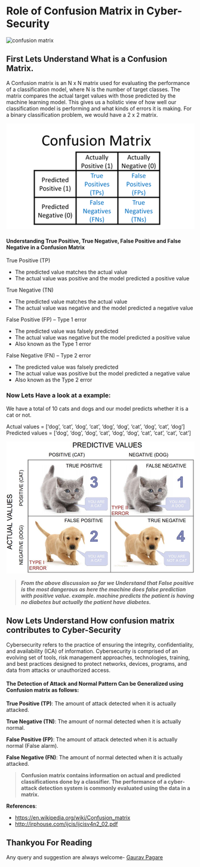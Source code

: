 # Role of Confusion Matrix in Cyber-Security

![confusion matrix](./pictures/front.png)

## First Lets Understand What is a Confusion Matrix.
A Confusion matrix is an N x N matrix used for evaluating the performance of a classification model, where N is the number of target classes. The matrix compares the actual target values with those predicted by the machine learning model. This gives us a holistic view of how well our classification model is performing and what kinds of errors it is making. For a binary classification problem, we would have a 2 x 2 matrix.

![confusion matrix](./pictures/confusion-matrix.png)

#### Understanding True Positive, True Negative, False Positive and False Negative in a Confusion Matrix

True Positive (TP)
* The predicted value matches the actual value
* The actual value was positive and the model predicted a positive value

True Negative (TN)
* The predicted value matches the actual value
* The actual value was negative and the model predicted a negative value

False Positive (FP) – Type 1 error
* The predicted value was falsely predicted
* The actual value was negative but the model predicted a positive value
* Also known as the Type 1 error

False Negative (FN) – Type 2 error
* The predicted value was falsely predicted
* The actual value was positive but the model predicted a negative value
* Also known as the Type 2 error

### Now Lets Have a look at a example:
We have a total of 10 cats and dogs and our model predicts whether it is a cat or not.

Actual values = [‘dog’, ‘cat’, ‘dog’, ‘cat’, ‘dog’, ‘dog’, ‘cat’, ‘dog’, ‘cat’, ‘dog’]
Predicted values = [‘dog’, ‘dog’, ‘dog’, ‘cat’, ‘dog’, ‘dog’, ‘cat’, ‘cat’, ‘cat’, ‘cat’]

![example](./pictures/example.png)

> ***From the above discussion so far we Understand that False positive is the most dangerous as here the machine does false prediction with positive value. example. machine predicts the patient is having no diabetes but actually the patient have diabetes.***


## Now Lets Understand How confusion matrix contributes to Cyber-Security

Cybersecurity refers to the practice of ensuring the integrity, confidentiality, and availability (ICA) of information. Cybersecurity is comprised of an evolving set of tools, risk management approaches, technologies, training, and best practices designed to protect networks, devices, programs, and data from attacks or unauthorized access.

#### The Detection of Attack and Normal Pattern Can be Generalized using Confusion matrix as follows:

**True Positive (TP)**: The amount of attack detected when it is actually attacked.

**True Negative (TN)**: The amount of normal detected when it is actually normal.

**False Positive (FP)**: The amount of attack detected when it is actually normal (False alarm).

**False Negative (FN)**: The amount of normal detected when it is actually attacked.


> **Confusion matrix contains information on actual and predicted classifications done by a classifier. The performance of a cyber-attack detection system is commonly evaluated using the data in a matrix.**

**References**:
* https://en.wikipedia.org/wiki/Confusion_matrix
* http://irphouse.com/ijcis/ijcisv4n2_02.pdf

## Thankyou For Reading
Any query and suggestion are always welcome- [Gaurav Pagare](https://www.linkedin.com/in/gaurav-pagare-8b721a193/)

